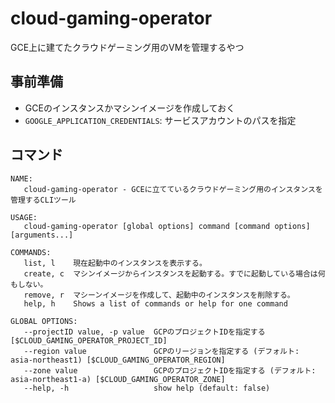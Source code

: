# cloud-gaming-operator

GCE上に建てたクラウドゲーミング用のVMを管理するやつ

## 事前準備

- GCEのインスタンスかマシンイメージを作成しておく
- `GOOGLE_APPLICATION_CREDENTIALS`: サービスアカウントのパスを指定

## コマンド

```text
NAME:
   cloud-gaming-operator - GCEに立てているクラウドゲーミング用のインスタンスを管理するCLIツール

USAGE:
   cloud-gaming-operator [global options] command [command options] [arguments...]

COMMANDS:
   list, l    現在起動中のインスタンスを表示する。
   create, c  マシンイメージからインスタンスを起動する。すでに起動している場合は何もしない。
   remove, r  マシーンイメージを作成して、起動中のインスタンスを削除する。
   help, h    Shows a list of commands or help for one command

GLOBAL OPTIONS:
   --projectID value, -p value  GCPのプロジェクトIDを指定する [$CLOUD_GAMING_OPERATOR_PROJECT_ID]
   --region value               GCPのリージョンを指定する (デフォルト: asia-northeast1) [$CLOUD_GAMING_OPERATOR_REGION]
   --zone value                 GCPのプロジェクトIDを指定する (デフォルト: asia-northeast1-a) [$CLOUD_GAMING_OPERATOR_ZONE]
   --help, -h                   show help (default: false)

```